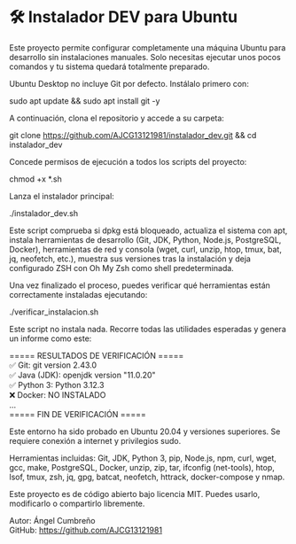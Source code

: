 # 🛠️ Instalador DEV para Ubuntu

Este proyecto permite configurar completamente una máquina Ubuntu para desarrollo sin instalaciones manuales. Solo necesitas ejecutar unos pocos comandos y tu sistema quedará totalmente preparado.

Ubuntu Desktop no incluye Git por defecto. Instálalo primero con:

sudo apt update && sudo apt install git -y

A continuación, clona el repositorio y accede a su carpeta:

git clone https://github.com/AJCG13121981/instalador_dev.git && cd instalador_dev

Concede permisos de ejecución a todos los scripts del proyecto:

chmod +x *.sh

Lanza el instalador principal:

./instalador_dev.sh

Este script comprueba si dpkg está bloqueado, actualiza el sistema con apt, instala herramientas de desarrollo (Git, JDK, Python, Node.js, PostgreSQL, Docker), herramientas de red y consola (wget, curl, unzip, htop, tmux, bat, jq, neofetch, etc.), muestra sus versiones tras la instalación y deja configurado ZSH con Oh My Zsh como shell predeterminada.

Una vez finalizado el proceso, puedes verificar qué herramientas están correctamente instaladas ejecutando:

./verificar_instalacion.sh

Este script no instala nada. Recorre todas las utilidades esperadas y genera un informe como este:

===== RESULTADOS DE VERIFICACIÓN =====  
✅ Git: git version 2.43.0  
✅ Java (JDK): openjdk version "11.0.20"  
✅ Python 3: Python 3.12.3  
❌ Docker: NO INSTALADO  
...  
===== FIN DE VERIFICACIÓN =====

Este entorno ha sido probado en Ubuntu 20.04 y versiones superiores. Se requiere conexión a internet y privilegios sudo.

Herramientas incluidas: Git, JDK, Python 3, pip, Node.js, npm, curl, wget, gcc, make, PostgreSQL, Docker, unzip, zip, tar, ifconfig (net-tools), htop, lsof, tmux, zsh, jq, gpg, batcat, neofetch, httrack, docker-compose y nmap.

Este proyecto es de código abierto bajo licencia MIT. Puedes usarlo, modificarlo o compartirlo libremente.

Autor: Ángel Cumbreño  
GitHub: https://github.com/AJCG13121981








